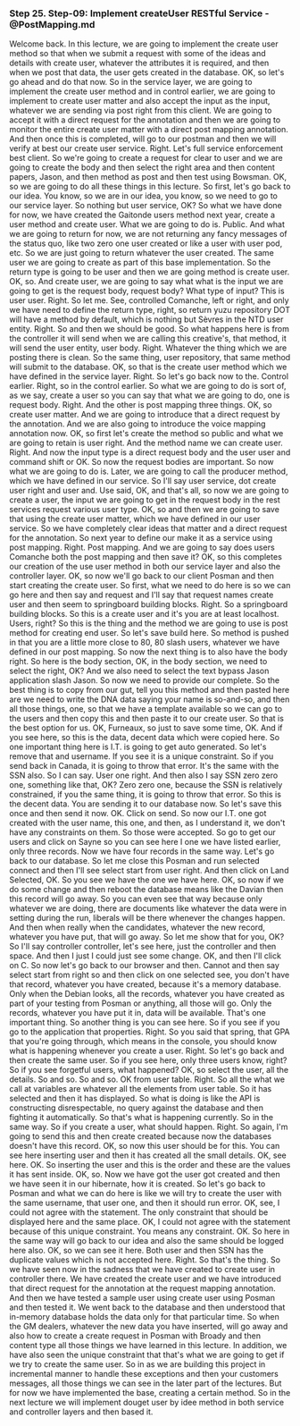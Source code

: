 ### Step 25. Step-09: Implement createUser RESTful Service - @PostMapping.md
Welcome back.  In this lecture, we are going to implement the create user method so that when we submit a request  with some of the ideas and details with create user, whatever the attributes it is required, and then  when we post that data, the user gets created in the database.  OK, so let's go ahead and do that now.  So in the service layer, we are going to implement the create user method and in control earlier,  we are going to implement to create user matter and also accept the input as the input, whatever we  are sending via post right from this client.  We are going to accept it with a direct request for the annotation and then we are going to monitor  the entire create user matter with a direct post mapping annotation.  And then once this is completed, will go to our postman and then we will verify at best our create  user service.  Right.  Let's full service enforcement best client.  So we're going to create a request for clear to user and we are going to create the body and then select  the right area and then content papers, Jason, and then method as post and then test using Bowsman.  OK, so we are going to do all these things in this lecture.  So first, let's go back to our idea.  You know, so we are in our idea, you know, so we need to go to our service layer.  So nothing but user service, OK?  So what we have done for now, we have created the Gaitonde users method next year, create a user method  and create user.  What we are going to do is.  Public.  And what we are going to return for now, we are not returning any fancy messages of the status quo,  like two zero one user created or like a user with user pod, etc. So we are just going to return whatever  the user created.  The same user we are going to create as part of this base implementation.  So the return type is going to be user and then we are going method is create user.  OK, so.  And create user, we are going to say what what is the input we are going to get is the request body,  request body?  What type of input?  This is user user.  Right.  So let me.  See, controlled Comanche, left or right, and only we have need to define the return type, right,  so return yuzu repository DOT will have a method by default, which is nothing but Sèvres in the NTD  user entity.  Right.  So and then we should be good.  So what happens here is from the controller it will send when we are calling this creative's, that  method, it will send the user entity, user body.  Right.  Whatever the thing which we are posting there is clean.  So the same thing, user repository, that same method will submit to the database.  OK, so that is the create user method which we have defined in the service layer.  Right.  So let's go back now to the.  Control earlier.  Right, so in the control earlier.  So what we are going to do is sort of, as we say, create a user so you can say that what we are going  to do, one is request body.  Right.  And the other is post mapping three things.  OK, so create user matter.  And we are going to introduce that a direct request by the annotation.  And we are also going to introduce the voice mapping annotation now.  OK, so first let's create the method so public and what we are going to retain is user right.  And the method name we can create user.  Right.  And now the input type is a direct request body and the user user and command shift or OK.  So now the request bodies are important.  So now what we are going to do is.  Later, we are going to call the producer method, which we have defined in our service.  So I'll say user service, dot create user right and user and.  Use said, OK, and that's all, so now we are going to create a user, the input we are going to get  in the request body in the rest services request various user type.  OK, so and then we are going to save that using the create user matter, which we have defined in our  user service.  So we have completely clear ideas that matter and a direct request for the annotation.  So next year to define our make it as a service using post mapping.  Right.  Post mapping.  And we are going to say does users Comanche both the post mapping and then save it?  OK, so this completes our creation of the use user method in both our service layer and also the controller  layer.  OK, so now we'll go back to our client Posman and then start creating the create user.  So first, what we need to do here is so we can go here and then say and request and I'll say that request  names create user and then seem to springboard building blocks.  Right.  So a springboard building blocks.  So this is a create user and it's you are at least localhost.  Users, right?  So this is the thing and the method we are going to use is post method for creating end user.  So let's save build here.  So method is pushed in that you are a little more close to 80, 80 slash users, whatever we have defined  in our post mapping.  So now the next thing is to also have the body right.  So here is the body section, OK, in the body section, we need to select the right, OK?  And we also need to select the text bypass Jason application slash Jason.  So now we need to provide our complete.  So the best thing is to copy from our gut, tell you this method and then pasted here are we need to  write the DNA data saying your name is so-and-so, and then all those things, one, so that we have  a template available so we can go to the users and then copy this and then paste it to our create user.  So that is the best option for us.  OK, Furneaux, so just to save some time, OK.  And if you see here, so this is the data, decent data which were copied here.  So one important thing here is I.T. is going to get auto generated.  So let's remove that and username.  If you see it is a unique constraint.  So if you send back in Canada, it is going to throw that error.  It's the same with the SSN also.  So I can say.  User one right.  And then also I say SSN zero zero one, something like that, OK?  Zero zero one, because the SSN is relatively constrained, if you the same thing, it is going to throw  that error.  So this is the decent data.  You are sending it to our database now.  So let's save this once and then send it now.  OK.  Click on send.  So now our I.T. one got created with the user name, this one, and then, as I understand it, we don't  have any constraints on them.  So those were accepted.  So go to get our users and click on Sayne so you can see here I one we have listed earlier, only three  records.  Now we have four records in the same way.  Let's go back to our database.  So let me close this Posman and run selected connect and then I'll see select start from user right.  And then click on Land Selected, OK.  So you see we have the one we have here.  OK, so now if we do some change and then reboot the database means like the Davian then this record  will go away.  So you can even see that way because only whatever we are doing, there are documents like whatever  the data were in setting during the run, liberals will be there whenever the changes happen.  And then when really when the candidates, whatever the new record, whatever you have put, that will  go away.  So let me show that for you, OK?  So I'll say controller controller, let's see here, just the controller and then space.  And then I just I could just see some change.  OK, and then I'll click on C.  So now let's go back to our browser and then.  Cannot and then say select start from right so and then click on one selected see, you don't have that  record, whatever you have created, because it's a memory database.  Only when the Debian looks, all the records, whatever you have created as part of your testing from  Posman or anything, all those will go.  Only the records, whatever you have put it in, data will be available.  That's one important thing.  So another thing is you can see here.  So if you see if you go to the application that properties.  Right.  So you said that spring, that GPA that you're going through, which means in the console, you should  know what is happening whenever you create a user.  Right.  So let's go back and then create the same user.  So if you see here, only three users know, right?  So if you see forgetful users, what happened?  OK, so select the user, all the details.  So and so.  So and so.  OK from user table.  Right.  So all the what we call at variables are whatever all the elements from user table.  So it has selected and then it has displayed.  So what is doing is like the API is constructing disrespectable, no query against the database and  then fighting it automatically.  So that's what is happening currently.  So in the same way.  So if you create a user, what should happen.  Right.  So again, I'm going to send this and then create created because now the databases doesn't have this  record.  OK, so now this user should be for this.  You can see here inserting user and then it has created all the small details.  OK, see here.  OK.  So inserting the user and this is the order and these are the values it has sent inside.  OK, so.  Now we have got the user got created and then we have seen it in our hibernate, how it is created.  So let's go back to Posman and what we can do here is like we will try to create the user with the same  username, that user one, and then it should run error.  OK, see, I could not agree with the statement.  The only constraint that should be displayed here and the same place.  OK, I could not agree with the statement because of this unique constraint.  You means any constraint.  OK.  So here in the same way will go back to our idea and also the same should be logged here also.  OK, so we can see it here.  Both user and then SSN has the duplicate values which is not accepted here.  Right.  So that's the thing.  So we have seen now in the sadness that we have created to create user in controller there.  We have created the create user and we have introduced that direct request for the annotation at the  request mapping annotation.  And then we have tested a sample user using create user using Posman and then tested it.  We went back to the database and then understood that in-memory database holds the data only for that  particular time.  So when the GM dealers, whatever the new data you have inserted, will go away and also how to create  a create request in Posman with Broady and then content type all those things we have learned in this  lecture.  In addition, we have also seen the unique constraint that that's what we are going to get if we try  to create the same user.  So in as we are building this project in incremental manner to handle these exceptions and then your  customers messages, all those things we can see in the later part of the lectures.  But for now we have implemented the base, creating a certain method.  So in the next lecture we will implement douget user by idee method in both service and controller layers  and then based it.   